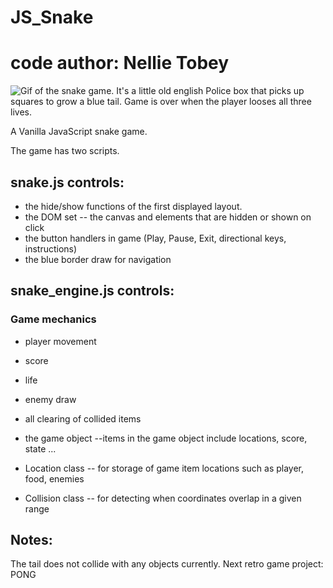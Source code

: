 # JS_Snake
# code author: Nellie Tobey
![Gif of the snake game. It's a little old english Police box that picks up squares to grow a blue tail. Game is over when the player looses all three lives.]('game.gif')

A Vanilla JavaScript snake game.

The game has two scripts.  

## snake.js controls:
  * the hide/show functions of the first displayed layout.
  * the DOM set
     -- the canvas and elements that are hidden or shown on click
  * the button handlers in game (Play, Pause, Exit, directional keys, instructions)
  * the blue border draw for navigation
  
## snake_engine.js controls:
  ### Game mechanics
  * player movement 
  * score
  * life
  * enemy draw
  * all clearing of collided items
  * the game object 
    --items in the game object include locations, score, state ...
    
  * Location class -- for storage of game item locations such as player, food, enemies
  * Collision class -- for detecting when coordinates overlap in a given range 
  
## Notes:
The tail does not collide with any objects currently. 
Next retro game project: PONG
  

